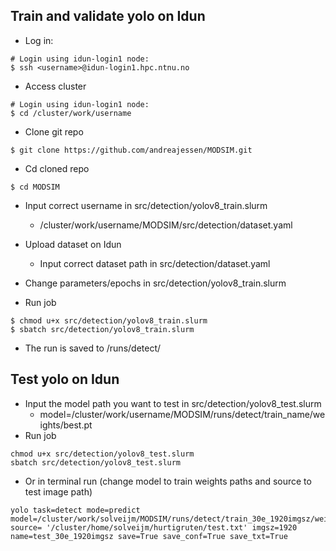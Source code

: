 ## Train and validate yolo on Idun

- Log in:
```
# Login using idun-login1 node:
$ ssh <username>@idun-login1.hpc.ntnu.no
```

- Access cluster
```
# Login using idun-login1 node:
$ cd /cluster/work/username
```

- Clone git repo
```
$ git clone https://github.com/andreajessen/MODSIM.git
```

- Cd cloned repo
```
$ cd MODSIM
```

- Input correct username in src/detection/yolov8_train.slurm
    - /cluster/work/username/MODSIM/src/detection/dataset.yaml

- Upload dataset on Idun
    - Input correct dataset path in src/detection/dataset.yaml

- Change parameters/epochs in src/detection/yolov8_train.slurm

- Run job
```
$ chmod u+x src/detection/yolov8_train.slurm
$ sbatch src/detection/yolov8_train.slurm
```

- The run is saved to /runs/detect/

## Test yolo on Idun
- Input the model path you want to test in src/detection/yolov8_test.slurm
    - model=/cluster/work/username/MODSIM/runs/detect/train_name/weights/best.pt
- Run job
```
chmod u+x src/detection/yolov8_test.slurm
sbatch src/detection/yolov8_test.slurm
```
- Or in terminal run (change model to train weights paths and source to test image path)
```
yolo task=detect mode=predict model=/cluster/work/solveijm/MODSIM/runs/detect/train_30e_1920imgsz/weights/best.pt source= '/cluster/home/solveijm/hurtigruten/test.txt' imgsz=1920 name=test_30e_1920imgsz save=True save_conf=True save_txt=True

```


